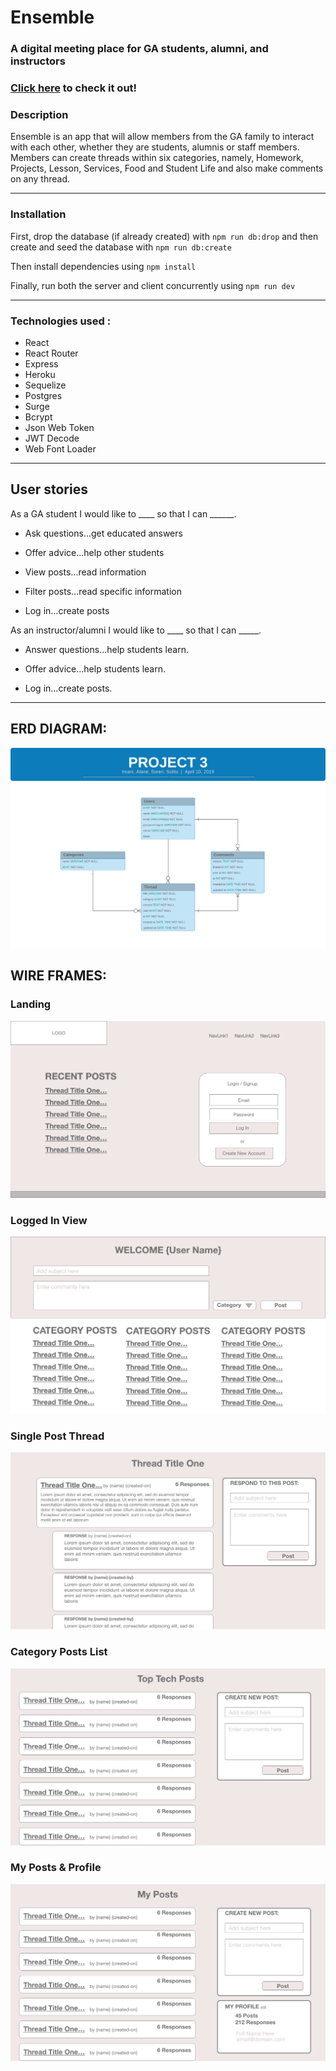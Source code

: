 # Ensemble 
### A digital meeting place for GA students, alumni, and instructors
### [Click here](http://ensemble-ga.surge.sh/ 'Ensemble GA homepage') to check it out!

### Description

Ensemble is an app that will allow members from the GA family to interact with each other, whether they are students, alumnis or staff members. Members can create threads within six categories, namely, Homework, Projects, Lesson, Services, Food and Student Life and also make comments on any thread.

***

### Installation

First, drop the database (if already created) with `npm run db:drop` and then create and seed the database with `npm run db:create`

Then install dependencies using `npm install`

Finally, run both the server and client concurrently using `npm run dev`

***

### Technologies used :
- React
- React Router
- Express
- Heroku 
- Sequelize
- Postgres
- Surge
- Bcrypt
- Json Web Token
- JWT Decode
- Web Font Loader

***

## User stories

As a GA student I would like to ____ so that I can ______.

* Ask questions...get educated answers

* Offer advice...help other students

* View posts...read information

* Filter posts...read specific information

* Log in...create posts


As an instructor/alumni I would like to ____ so that I can _____.

* Answer questions...help students learn.

* Offer advice...help students learn.

* Log in...create posts.

***


## ERD DIAGRAM:
![ERD](/erd.png)

## WIRE FRAMES:
### Landing
![Landing](/wireframes/wf-01-landing.png)

### Logged In View
![Logged In](/wireframes/wf-02-logged-in.png)

### Single Post Thread
![Thread](/wireframes/wf-03-thread.png)

### Category Posts List
![List of Posts](/wireframes/wf-04-list-of-posts.png)

### My Posts & Profile
![My Posts](/wireframes/wf-05-my-posts-profile.png)
